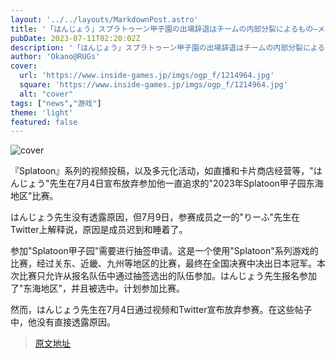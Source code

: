```yaml
---
layout: '../../layouts/MarkdownPost.astro'
title: '「はんじょう」スプラトゥーン甲子園の出場辞退はチームの内部分裂によるもの―メンバーの遅刻や寝落ちが発端に'
pubDate: 2023-07-11T02:20:02Z
description: '「はんじょう」スプラトゥーン甲子園の出場辞退はチームの内部分裂によるもの―メンバーの遅刻や寝落ちが発端に'
author: 'Okano@RUGs'
cover:
  url: 'https://www.inside-games.jp/imgs/ogp_f/1214964.jpg'
  square: 'https://www.inside-games.jp/imgs/ogp_f/1214964.jpg'
  alt: "cover"
tags: ["news","游戏"]
theme: 'light'
featured: false
---
```


![cover](https://www.inside-games.jp/imgs/ogp_f/1214964.jpg)

『Splatoon』系列的视频投稿，以及多元化活动，如直播和卡片商店经营等，"はんじょう"先生在7月4日宣布放弃参加他一直追求的"2023年Splatoon甲子园东海地区"比赛。

はんじょう先生没有透露原因，但7月9日，参赛成员之一的"りーふ"先生在Twitter上解释说，原因是成员迟到和睡着了。

参加"Splatoon甲子园"需要进行抽签申请。这是一个使用"Splatoon"系列游戏的比赛，经过关东、近畿、九州等地区的比赛，最终在全国决赛中决出日本冠军。本次比赛只允许从报名队伍中通过抽签选出的队伍参加。はんじょう先生报名参加了"东海地区"，并且被选中。计划参加比赛。

然而，はんじょう先生在7月4日通过视频和Twitter宣布放弃参赛。在这些帖子中，他没有直接透露原因。

>[原文地址](https://www.inside-games.jp/article/2023/07/11/147127.html)  